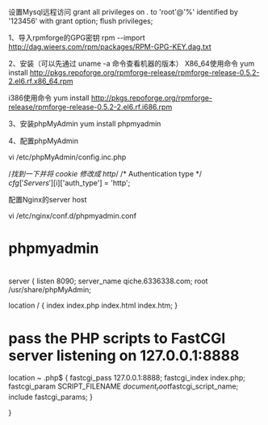 

设置Mysql远程访问
grant all privileges on *.* to 'root'@'%' identified by '123456' with grant option;
flush privileges; 

1、导入rpmforge的GPG密钥 
rpm --import http://dag.wieers.com/rpm/packages/RPM-GPG-KEY.dag.txt

2、安装（可以先通过 uname -a 命令查看机器的版本）
X86_64使用命令
yum install http://pkgs.repoforge.org/rpmforge-release/rpmforge-release-0.5.2-2.el6.rf.x86_64.rpm

 i386使用命令
 yum install http://pkgs.repoforge.org/rpmforge-release/rpmforge-release-0.5.2-2.el6.rf.i686.rpm

3、安装phpMyAdmin
 yum install phpmyadmin

 4、配置phpMyAdmin

vi /etc/phpMyAdmin/config.inc.php

 /*找到一下并将 cookie 修改成 http*/
/* Authentication type */  
$cfg['Servers'][$i]['auth_type'] = 'http';  


配置Nginx的server host

vi /etc/nginx/conf.d/phpmyadmin.conf

#
# phpmyadmin
#
server {
listen       8090;
server_name  qiche.6336338.com;
root   /usr/share/phpMyAdmin;

location / {
index  index.php index.html index.htm;
}


# pass the PHP scripts to FastCGI server listening on 127.0.0.1:8888
location ~ \.php$ {
    fastcgi_pass   127.0.0.1:8888;
    fastcgi_index  index.php;
    fastcgi_param  SCRIPT_FILENAME  $document_root$fastcgi_script_name;
    include        fastcgi_params;
}

}

